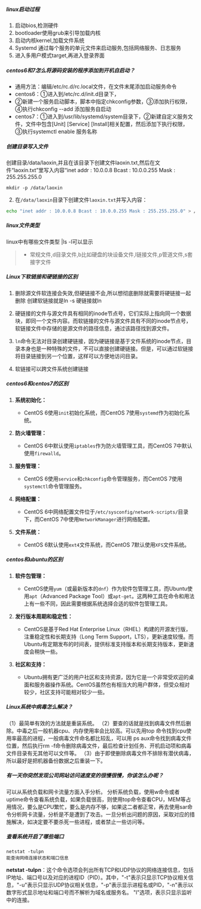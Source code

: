 
##### linux启动过程
1. 启动bios,检测硬件
2. bootloader使用grub来引导加载内核
3. 启动内核kernel,加载文件系统
4. Systemd 通过每个服务的单元文件来启动服务,包括网络服务、日志服务
5. 进入多用户模式target,再进入登录界面


##### centos6和7怎么将源码安装的程序添加到开机自启动？

- 通用方法：编辑/etc/rc.d/rc.local文件，在文件末尾添加启动服务命令
- centos6：①进入到/etc/rc.d/init.d目录下，
- ②新建一个服务启动脚本，脚本中指定chkconfig参数，③添加执行权限，④执行chkconfig --add 添加服务自启动
- centos7：①进入到/usr/lib/systemd/system目录下，②新建自定义服务文件，文件中包含[Unit] [Service] [Install]相关配置，然后添加下执行权限，③执行systemctl enable 服务名称

##### 创建目录写入文件 
创建目录/data/laoxin,并且在该目录下创建文件laoxin.txt,然后在文件“laoxin.txt”里写入内容“inet addr : 10.0.0.8 Bcast : 10.0.0.255 Mask : 255.255.255.0
```shell
mkdir -p /data/laoxin
```

2. 在`/data/laoxin`目录下创建文件`laoxin.txt`并写入内容：

```bash
echo "inet addr : 10.0.0.8 Bcast : 10.0.0.255 Mask : 255.255.255.0" > /data/laoxin/laoxin.txt
```

##### linux文件类型
linux中有哪些文件类型
|ls -l可以显示
>- 常规文件,d目录文件,b比如硬盘的块设备文件,l链接文件,p管道文件,s套接字文件

##### **Linux下软链接和硬链接的区别**
1. 删除源文件软连接会失效,但硬链接不会,所以想彻底删除就需要将硬链接一起删除
	创建软链接就是ln -s 硬链接就ln

2. 硬链接的文件与源文件具有相同的inode节点号，它们实际上指向同一个数据块，即同一个文件内容。而软链接的文件与源文件具有不同的inode节点号，软链接文件中存储的是源文件的路径信息，通过该路径找到源文件。
    
3. `ln`命令无法对目录创建硬链接，因为硬链接是基于文件系统的inode节点，目录本身也是一种特殊的文件，不可以直接创建硬链接。但是，可以通过软链接将目录链接到另一个位置，这样可以方便地访问目录。
4. 软链接可以跨文件系统创建链接

##### centos6和centos7的区别
1. **系统初始化：**
    
    - CentOS 6使用`init`初始化系统，而CentOS 7使用`systemd`作为初始化系统。
2. **防火墙管理：**
    
    - CentOS 6中默认使用`iptables`作为防火墙管理工具，而CentOS 7中默认使用`firewalld`。
3. **服务管理：**
    
    - CentOS 6使用`service`和`chkconfig`命令管理服务，而CentOS 7使用`systemctl`命令管理服务。
4. **网络配置：**
    
    - CentOS 6中网络配置文件位于`/etc/sysconfig/network-scripts/`目录下，而CentOS 7中使用`NetworkManager`进行网络配置。
5. **文件系统：**
    - CentOS 6默认使用`ext4`文件系统，而CentOS 7默认使用`XFS`文件系统。

##### centos和ubuntu的区别
1. **软件包管理：**
    
    - CentOS使用`yum`（或最新版本的`dnf`）作为软件包管理工具，而Ubuntu使用`apt`（Advanced Package Tool）或`apt-get`。这两种工具在命令和用法上有一些不同，因此需要根据系统选择合适的软件包管理工具。
2. **发行版本周期和稳定性：**
    
    - CentOS是基于Red Hat Enterprise Linux（RHEL）构建的开源发行版，注重稳定性和长期支持（Long Term Support，LTS），更新速度较慢。而Ubuntu有定期发布的时间表，提供标准支持版本和长期支持版本，更新速度会稍快一些。
3. **社区和支持：**
    
    - Ubuntu拥有更广泛的用户社区和支持资源，因为它是一个非常受欢迎的桌面和服务器操作系统。CentOS虽然也有相当大的用户群体，但受众相对较少，社区支持可能相对较少一些。


##### Linux系统中病毒怎么解决？

（1）最简单有效的方法就是重装系统。
（2）要查的话就是找到病毒文件然后删除。中毒之后一般机器cpu、内存使用率会比较高。可以先用top 命令找到cpu使用率最高的进程，一般病毒文件命名都比较乱，可以用 ps aux命令找到病毒文件位置，然后执行rm -f命令删除病毒文件，最后检查计划任务、开机启动项和病毒文件目录有无其他可以文件等。
（3）由于即使删除病毒文件不排除有潜伏病毒，所以最好是把机器备份数据之后重装一下。

##### 有一天你突然发现公司网站访问速度变的很慢很慢，你该怎么办呢？

可以从系统负载和网卡流量方面入手分析。
分析系统负载，使用w命令或者uptime命令查看系统负载，如果负载很高，则使用top命令查看CPU，MEM等占用情况，要么是CPU繁忙，要么是内存不够，如果这二者都正常，再去使用sar命令分析网卡流量，分析是不是遭到了攻击。一旦分析出问题的原因，采取对应的措施解决，如决定要不要杀死一些进程，或者禁止一些访问等。

##### 查看系统开启了哪些端口
```shell
netstat -tulpn
能查询网络连接状态和端口信息
```
**netstat -tulpn**：这个命令选项会列出所有TCP和UDP协议的网络连接信息，包括IP地址、端口号以及对应的进程ID（PID）。其中，"-t"表示只显示TCP协议相关信息，"-u"表示只显示UDP协议相关信息，"-p"表示显示进程名或PID，"-n"表示以数字形式显示地址和端口号而不解析为域名或服务名。
"l"选项，表示只显示监听中的连接。


